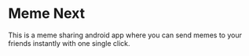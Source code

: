 # Meme Next
This is a meme sharing android app where you can send memes to your friends instantly with one single click.
